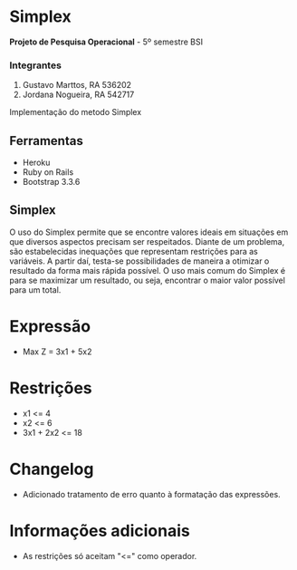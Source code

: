 # Simplex

**Projeto de Pesquisa Operacional** - 5º semestre BSI

### Integrantes

1. Gustavo Marttos, RA 536202
2. Jordana Nogueira, RA 542717

Implementação do metodo Simplex

## Ferramentas

* Heroku
* Ruby on Rails
* Bootstrap 3.3.6

## Simplex

O uso do Simplex permite que se encontre valores ideais em situações em
que diversos aspectos precisam ser respeitados. Diante de um problema, são
estabelecidas inequações que representam restrições para as variáveis.
A partir daí, testa-se possibilidades de maneira a otimizar o resultado
da forma mais rápida possível.
O uso mais comum do Simplex é para se maximizar um resultado, ou seja,
encontrar o maior valor possível para um total.

# Expressão

* Max Z = 3x1 + 5x2

# Restrições
* x1 <= 4
* x2 <= 6
* 3x1 + 2x2 <= 18

# Changelog
* Adicionado tratamento de erro quanto à formatação das expressões.

# Informações adicionais
* As restrições só aceitam "<=" como operador.